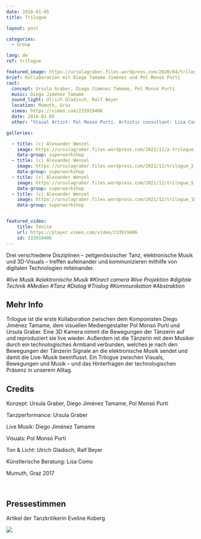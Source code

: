 ```yaml
---
date: 2018-01-05
title: Trilogue

layout: post

categories:
  - Group

lang: de
ref: trilogue

featured_image: https://ursulagraber.files.wordpress.com/2020/04/trilogue_8.jpg?w=500&fit=crop
brief: Kollaboration mit Diego Tamame Jiménez und Pol Monsó Purtí
cast:
  concept: Ursula Graber, Diego Jiménez Tamame, Pol Monsó Purtí
  music: Diego Jiménez Tamame
  sound_light: Ulrich Gladisch, Ralf Beyer
  location: Mumuth, Graz
  vimeo: https://vimeo.com/233919406
  date: 2018-01-05
  other: "Visual Artist: Pol Monsó Purtí. Artistic consultant: Lisa Como"

galleries:

  - title: (c) Alexander Wenzel
    image: https://ursulagraber.files.wordpress.com/2021/12/a-trilogue_12_small.jpg?w=1024&fit=crop
    data-group: superworkshop
  - title: (c) Alexander Wenzel
    image: https://ursulagraber.files.wordpress.com/2021/12/trilogue_2_small.jpg?w=2500&fit=crop
    data-group: superworkshop
  - title: (c) Alexander Wenzel
    image: https://ursulagraber.files.wordpress.com/2021/12/trilogue_5_small.jpg?w=1024&fit=crop
    data-group: superworkshop
  - title: (c) Alexander Wenzel
    image: https://ursulagraber.files.wordpress.com/2021/12/trilogue_10_small.jpg?w=1024&fit=crop
    data-group: superworkshop


featured_video:
    title: Tonite
    url: https://player.vimeo.com/video/233919406
    id: 233919406
---
```


Drei verschiedene Disziplinen – zeitgenössischer Tanz, elektronische Musik und 3D-Visuals – treffen aufeinander und kommunizieren mithilfe von digitalen Technologien miteinander.

*#live Musik #elektronische Musik #Kinect camera #live Projektion #digitale Technik #Medien #Tanz #Dialog #Trialog #Kommunikation #Abstraktion*

<!--plop-->
## Mehr Info

Trilogue ist die erste Kollaboration zwischen dem Komponisten Diego Jiménez Tamame, dem visuellen Mediengestalter Pol Monsó Purtí und Ursula Graber. Eine 3D Kamera nimmt die Bewegungen der Tänzerin auf und reproduziert sie live wieder. Außerdem ist die Tänzerin mit dem Musiker durch ein technologisches Armband verbunden, welches je nach den Bewegungen der Tänzerin Signale an die elektronische Musik sendet und damit die Live-Musik beeinflusst. Ein Trilogue zwischen Visuals, Bewegungen und Musik – und das Hinterfragen der technologischen Präsenz in unserem Alltag.

<!--plop-->

## Credits


Konzept: Ursula Graber, Diego Jiménez Tamame, Pol Monsó Purtí

Tanzperformance: Ursula Graber

Live Musik: Diego Jiménez Tamame

Visuals: Pol Monsó Purtí

Ton & Licht: Ulrich Gladisch, Ralf Beyer

Künstlerische Beratung: Lisa Como

Mumuth, Graz 2017

<br>

## Pressestimmen

Artikel der Tanzkritikerin Eveline Koberg


<div class="long-center-image">
  <a href="https://www.tanz.at/index.php/kritiken/kritiken-2017/1810-mumuth-graz-invisible-drives-4" title="" data-caption="" data-id="" data-group="">
    <img src="https://ursulagraber.files.wordpress.com/2021/12/trilogue-artikel-tanz.at_.-mit-hinweis2.png"/>
  </a>
 </div>

<!--[![Trilogue](https://i.vimeocdn.com/video/740540727_640.jpg)](https://player.vimeo.com/video/233919406)-->
